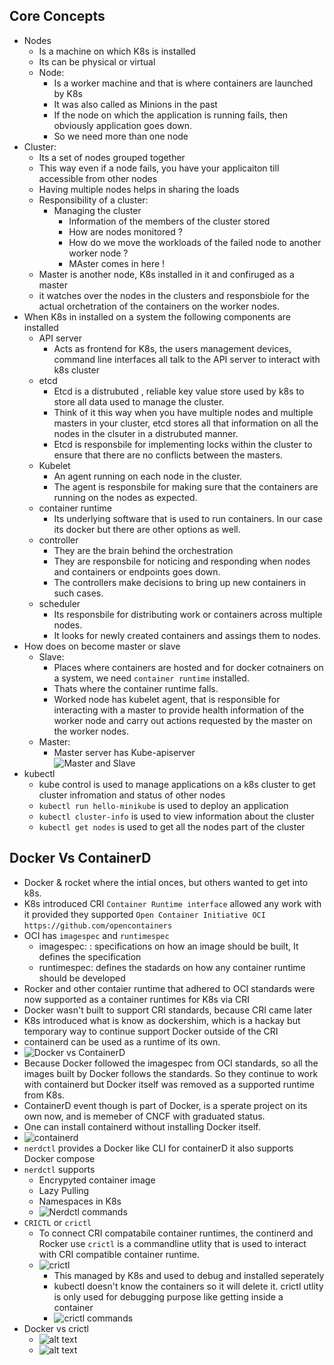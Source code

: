 ## Core Concepts 
- Nodes 
  - Is a machine on which K8s is installed
  - Its can be  physical or virtual 
  - Node: 
      - Is a worker machine and that is where containers are launched by K8s
      - It was also called as Minions in the past
      - If the node on which the application is running fails, then obviously application goes down.
      - So we need more than one node
- Cluster: 
  - Its a set of nodes grouped together
  - This way even if a node fails, you have your applicaiton till accessible from other nodes 
  - Having multiple nodes helps in sharing the loads
  - Responsibility of a cluster: 
    - Managing the cluster
      - Information of the members of the cluster stored
      - How are nodes monitored ?
      - How do we move the workloads of the failed node to another worker node ?
      - MAster comes in here !
  - Master is another node, K8s installed in it and confiruged as a master 
  - it watches over the nodes in the clusters and responsbiole for the actual orchetration of the containers on the worker nodes.
- When K8s in installed on a system the following components are installed 
  - API server 
    - Acts as frontend for K8s, the users management devices, command line interfaces all talk to the API server to interact with k8s cluster
  - etcd 
    - Etcd is a distrubuted , reliable key value store used by k8s to store all data used to manage the cluster. 
    - Think of it this way when you have multiple nodes and multiple masters in your cluster, etcd stores all that information on all the nodes in the clsuter in a distrubuted manner.  
    - Etcd is responsbile for implementing locks within the cluster to ensure that there are no conflicts between the masters. 
  - Kubelet 
    - An agent running on each node in the cluster.
    - The agent is responsbile for making sure that the containers are running on the nodes as expected. 
  - container runtime 
    - Its underlying software that is used to run containers. In our case its docker but there are other options as well. 
  - controller 
    - They are the brain behind the orchestration
    - They are responsbile for noticing and responding  when nodes and containers or endpoints goes down. 
    - The controllers make decisions to bring up new containers in such cases. 
  - scheduler 
    - Its responsbile for distributing work or containers across multiple nodes.
    - It looks for newly created containers and assings them to nodes.
- How does on become master or slave 
  - Slave:
    - Places where containers are hosted and for docker cotnainers on a system, we need `container runtime` installed.
    - Thats where the container runtime falls. 
    - Worked node has kubelet agent, that is responsible for interacting with a master to provide health information of the worker node and carry out actions requested by the master on the worker nodes.
  - Master: 
    - Master server has Kube-apiserver  
  ![Master and Slave](master-slave.png)
- kubectl 
  - kube control is used to manage applications on a k8s cluster to get cluster infromation and status of other nodes
  - `kubectl run hello-minikube` is used to deploy an application 
  - `kubectl cluster-info` is used to view information about the cluster 
  - `kubectl get nodes` is used to get all the nodes part of the cluster

## Docker Vs ContainerD
- Docker & rocket  where the intial onces, but others wanted to get into k8s. 
- K8s introduced CRI `Container Runtime interface` allowed any work with it provided they supported `Open Container Initiative OCI` `https://github.com/opencontainers`
- OCI has `imagespec` and `runtimespec`
  - imagespec: : specifications on how an image should be built, It defines the specification
  - runtimespec: defines the stadards on how any container runtime should be developed 
- Rocker and other contaier runtime that adhered to OCI standards were now supported as a container runtimes for K8s via CRI
- Docker wasn't built to support CRI standards, because CRI came later 
- K8s introduced what is know as dockershim, which is a hackay but temporary way to continue support Docker outside of the CRI
- containerd can be used as a runtime of its own. 
- ![Docker vs ContainerD](dockervsContainerd.png)
- Because Docker followed the imagespec from OCI standards, so all the images built by Docker follows the standards. So they continue to work with containerd but Docker itself was removed as a supported runtime from K8s.
- ContainerD event though is part of Docker, is a sperate project on its own now, and is memeber of CNCF with graduated status. 
- One can install containerd without installing Docker itself.
- ![containerd](containerd.png)
- `nerdctl` provides a Docker like CLI for containerD it also supports Docker compose 
- `nerdctl` supports 
  - Encrypyted container image 
  - Lazy Pulling 
  - Namespaces in K8s
  - ![Nerdctl commands](nerdctl.png)
- `CRICTL` or `crictl`
  - To connect CRI compatabile container runtimes, the continerd and Rocker use `crictl` is a commandline utlity that is used to interact with CRI compatible container runtime.
  - ![crictl](crictl.png)
    - This managed by K8s and used to debug and installed seperately
    - kubectl doesn't know the containers so it will delete it. crictl utlity is only used for debugging purpose like getting inside a container
    - ![crictl commands](crictlcommand.png)
- Docker vs crictl 
  - ![alt text](compare.png)
  - ![alt text](containerdvsK8s.png)